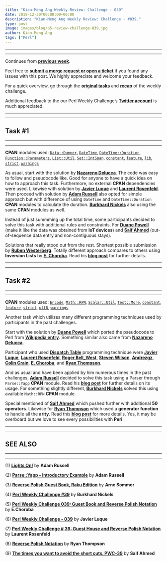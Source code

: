 ```yaml
---
title: "Kian-Meng Ang Weekly Review: Challenge - 039"
date: 2019-12-30T00:00:00+00:00
description: "Kian-Meng Ang Weekly Review: Challenge - #039."
type: post
image: images/blog/p5-review-challenge-039.jpg
author: Kian-Meng Ang
tags: ["Perl"]
---
```

***
***
Continues from [**previous week**](/blog/review-challenge-038/).

Feel free to [**submit a merge request or open a ticket**](https://github.com/manwar/perlweeklychallenge) if you found any issues with this post. We highly appreciate and welcome your feedback.

For a quick overview, go through the [**original tasks**](/blog/perl-weekly-challenge-039/) and [**recap**](/blog/recap-challenge-039/) of the weekly challenge.

Additional feedback to the our Perl Weekly Challenge’s [**Twitter account**](https://twitter.com/perlwchallenge?lang=en) is much appreciated.


***
***
## Task #1
***
***

**CPAN** modules used: [`Data::Dumper`](https://metacpan.org/pod/Data::Dumper), [`DateTime`](https://metacpan.org/pod/DateTime), [`DateTime::Duration`](https://metacpan.org/pod/DateTime::Duration), [`Function::Parameters`](https://metacpan.org/pod/Function::Parameters), [`List::Util`](https://metacpan.org/pod/List::Util), [`Set::IntSpan`](https://metacpan.org/pod/Set::IntSpan), [`constant`](https://metacpan.org/pod/constant), [`feature`](https://metacpan.org/pod/feature), [`lib`](https://metacpan.org/pod/lib), [`strict`](https://metacpan.org/pod/strict), [`warnings`](https://metacpan.org/pod/warnings)

As usual, start with the solution by [**Nazareno Delucca**](https://github.com/manwar/perlweeklychallenge-club/blob/master/challenge-039/ndelucca/perl5/ch-1.pl). The code was easy to follow and pseudocode like. Good for anyone to have a quick idea on how to approach this task. Furthermore, no external **CPAN** dependencies were used. Likewise with solution by [**Javier Luque**](https://github.com/manwar/perlweeklychallenge-club/blob/master/challenge-039/javier-luque/perl5/ch-1.pl) and [**Laurent Rosenfeld**](https://github.com/manwar/perlweeklychallenge-club/blob/master/challenge-039/laurent-rosenfeld/perl5/ch-1.pl). Then proceed with solution by [**Adam Russell**](https://github.com/manwar/perlweeklychallenge-club/blob/master/challenge-039/adam-russell/perl5/ch-1.pl) also opted for simple approach but with difference of using `DateTime` and `DateTime::Duration` **CPAN** modules to calculate the duration. [**Burkhard Nickels**](https://github.com/manwar/perlweeklychallenge-club/blob/master/challenge-039/burkhard-nickels/perl5/ch-1.pl) also using the same **CPAN** modules as well.

Instead of just summming up the total time, some participants decided to solve this task with additional rules and constraints. For [**Duane Powell**](https://github.com/manwar/perlweeklychallenge-club/blob/master/challenge-039/duane-powell/perl5/ch-1.pl) (make it like the data was obtained from **IoT devices**) and [**Saif Ahmed**](https://github.com/manwar/perlweeklychallenge-club/blob/master/challenge-039/saiftynet/perl5/ch-1.pl) (out-of-sequence data entry and non-contiguous stays).

Solutions that really stood out from the rest. Shortest possible submission by [**Ruben Westerberg**](https://github.com/manwar/perlweeklychallenge-club/blob/master/challenge-039/ruben-westerberg/perl5/ch-1.pl). Totally different approach compares to others using **Inversion Lists** by [**E. Choroba**](https://github.com/manwar/perlweeklychallenge-club/blob/master/challenge-039/e-choroba/perl5/ch-1.pl). Read his [**blog post**](http://blogs.perl.org/users/e_choroba/2019/12/perl-weekly-challenge-039-guest-book-and-reverse-polish-notation.html) for further details.

***
***
## Task #2
***
***
**CPAN** modules used: [`Encode`](https://metacpan.org/pod/Encode), [`Math::RPN`](https://metacpan.org/pod/Math::RPN), [`Scalar::Util`](https://metacpan.org/pod/Scalar::Util), [`Test::More`](https://metacpan.org/pod/Test::More), [`constant`](https://metacpan.org/pod/constant), [`feature`](https://metacpan.org/pod/feature), [`strict`](https://metacpan.org/pod/strict), [`utf8`](https://metacpan.org/pod/utf8), [`warnings`](https://metacpan.org/pod/warnings)

Another task which utilizes many different programming techniques used by participants in the past challenges.

Start with the solution by [**Duane Powell**](https://github.com/manwar/perlweeklychallenge-club/blob/master/challenge-039/duane-powell/perl5/ch-2.pl) which ported the pseudocode to Perl from [**Wikipedia entry**](https://en.wikipedia.org/wiki/Reverse_Polish_notation). Something similar also came from [**Nazareno Delucca**](https://github.com/manwar/perlweeklychallenge-club/blob/master/challenge-039/ndelucca/perl5/ch-2.pl).

Participant who used [**Dispatch Table**](https://en.wikipedia.org/wiki/Dispatch_table) programming technique were [**Javier Luque**](https://github.com/manwar/perlweeklychallenge-club/blob/master/challenge-039/javier-luque/perl5/ch-2.pl), [**Laurent Rosenfeld**](https://github.com/manwar/perlweeklychallenge-club/blob/master/challenge-039/laurent-rosenfeld/perl5/ch-2.pl), [**Roger Bell_West**](https://github.com/manwar/perlweeklychallenge-club/blob/master/challenge-039/roger-bell-west/perl5/ch-2.pl), [**Steven Wilson**](https://github.com/manwar/perlweeklychallenge-club/blob/master/challenge-039/steven-wilson/perl5/ch-2.pl), [**Andrezgz**](https://github.com/manwar/perlweeklychallenge-club/blob/master/challenge-039/andrezgz/perl5/ch-2.pl), [**Colin Crain**](https://github.com/manwar/perlweeklychallenge-club/blob/master/challenge-039/colin-crain/perl5/ch-2.pl), [**E. Choroba**](https://github.com/manwar/perlweeklychallenge-club/blob/master/challenge-039/e-choroba/perl5/ch-2.pl), and [**Ryan Thompson**](https://github.com/manwar/perlweeklychallenge-club/blob/master/challenge-039/ryan-thompson/perl5/ch-2.pl).

And as usual and have been applied by him numerous times in the past challenges, [**Adam Russell**](https://github.com/manwar/perlweeklychallenge-club/blob/master/challenge-039/adam-russell/perl5/ch-2.pl) decided to solve this task using a Parser through `Parse::Yapp` **CPAN** module. Read his [**blog post**](https://adamcrussell.livejournal.com/13321.html) for further details on its usage. For something slightly different, [**Burkhard Nickels**](https://github.com/manwar/perlweeklychallenge-club/blob/master/challenge-039/burkhard-nickels/perl5/ch-2.pl) solved this using available `Math::RPN` **CPAN** module.

Special mentioned of [**Saif Ahmed**](https://github.com/manwar/perlweeklychallenge-club/blob/master/challenge-039/saiftynet/perl5/ch-2.pl) which pushed further with additional **50 operators**. Likewise for [**Ryan Thompson**](https://github.com/manwar/perlweeklychallenge-club/blob/master/challenge-039/ryan-thompson/perl5/ch-2.pl) which used a **generator function** to handle all the **arity**. Read this [**blog post**](http://www.ry.ca/2019/12/reverse-polish-notation/) for more details. Yes, it may be overboard but we love to see every possibilities with **Perl**.

***
***
## SEE ALSO
***
***

(1) [**Lights On!**](https://adamcrussell.livejournal.com/13288.html) by **Adam Russell**

(2) [**Parse::Yapp - Introductory Example**](https://adamcrussell.livejournal.com/13321.html) by **Adam Russell**

(3) [**Reverse Polish Guest Book, Raku Edition**](https://raku-musings.com/reverse-guest.html) by **Arne Sommer**

(4) [**Perl Weekly Challenge #39**](http://pearls.dyndnss.net) by **Burkhard Nickels**

(5) [**Perl Weekly Challenge 039: Guest Book and Reverse Polish Notation**](http://blogs.perl.org/users/e_choroba/2019/12/perl-weekly-challenge-039-guest-book-and-reverse-polish-notation.html) by **E.Choroba**

(6) [**Perl Weekly Challenge - 039**](https://perlchallenges.wordpress.com/2019/12/16/perl-weekly-challenge-039/) by **Javier Luque**

(7) [**Perl Weekly Challenge # 39: Guest House and Reverse Polish Notation**](http://blogs.perl.org/users/laurent_r/2019/12/perl-weekly-challenge-39-guest-house-and-reverse-polish-notation.html) by **Laurent Rosenfeld**

(8) [**Reverse Polish Notation**](http://www.ry.ca/2019/12/reverse-polish-notation/) by **Ryan Thompson**

(9) [**The times you want to avoid the short cuts.  PWC-39**](http://blogs.perl.org/users/saif/2019/12/the-times-you-want-to-avoid-the-short-cuts.html) by **Saif Ahmed**
